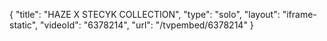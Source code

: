 {
    "title": "HAZE X STECYK COLLECTION",
    "type": "solo",
    "layout": "iframe-static",
    "videoId": "6378214",
    "url": "\/tvpembed\/6378214"
}